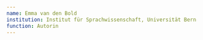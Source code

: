 ```yaml
---
name: Emma van den Bold
institution: Institut für Sprachwissenschaft, Universität Bern
function: Autorin
---
```

